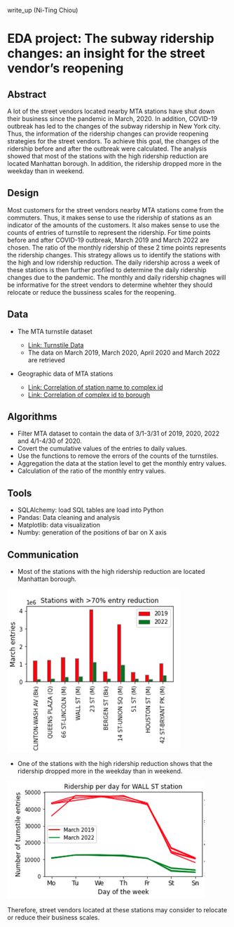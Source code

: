 write_up (Ni-Ting Chiou)

# EDA project: The subway ridership changes: an insight for the street vendor’s reopening

## Abstract

A lot of the street vendors located nearby MTA stations have shut down their business since the pandemic in March, 2020. In addition, COVID-19 outbreak has led to the changes of the subway ridership in New York city.  Thus, the information of the ridership changes can provide reopening strategies for the street vendors. To achieve this goal, the changes of the ridership before and after the outbreak were calculated. The analysis showed that most of the stations with the high ridership reduction are located Manhattan borough. In addition, the ridership dropped more in the weekday than in weekend.

## Design

Most customers for the street vendors nearby MTA stations come from the commuters. Thus, it makes sense to use the ridership of stations as an indicator of the amounts of the customers. It also makes sense to use the counts of entries of turnstile to represent the ridership. For time points before and after COVID-19 outbreak, March 2019 and March 2022 are chosen. The ratio of the monthly ridership of these 2 time points represents the ridership changes. This strategy allows us to identify the stations with the high and low ridership reduction. The daily ridership across a week of these stations is then further profiled to determine the daily ridership changes due to the pandemic. The monthly and daily ridership chagnes will be informative for the street vendors to determine whehter they should relocate or reduce the bussiness scales for the reopening.


## Data
* The MTA turnstile dataset  
  * [Link: Turnstile Data](http://web.mta.info/developers/turnstile.html)
  * The data on March 2019, March 2020, April 2020 and March 2022 are retrieved

* Geographic data of MTA stations
  * [Link: Correlation of station name to complex id](http://web.mta.info/developers/data/nyct/subway/Stations.csv)
  * [Link: Correlation of complex id to borough](https://qri.cloud/nyc-transit-data/remote_complex_lookup)
  
## Algorithms

* Filter MTA dataset to contain the data of 3/1-3/31 of 2019, 2020, 2022 and 4/1-4/30 of 2020.
* Covert the cumulative values of the entries to daily values.
* Use the functions to remove the errors of the counts of the turnstiles.
* Aggregation the data at the station level to get the monthly entry values.
* Calculation of the ratio of the monthly entry values.


## Tools
* SQLAlchemy: load SQL tables are load into Python
* Pandas: Data cleaning and analysis
* Matplotlib: data visualization
* Numby: generation of the positions of bar on X axis


## Communication
* Most of the stations with the high ridership reduction are located Manhattan borough.

![alt text](https://github.com/chiouNT/Metis_EDA/blob/main/Image1.png)

* One of the stations with the high ridership reduction shows that the ridership dropped more in the weekday than in weekend. 

![alt text](https://github.com/chiouNT/Metis_EDA/blob/main/Image3.png)

 Therefore, street vendors located at these stations may consider to relocate or reduce their business scales.
